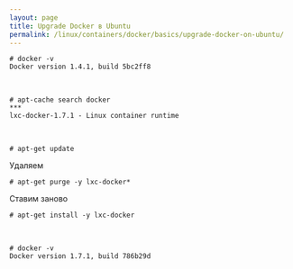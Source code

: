 ```yaml
---
layout: page
title: Upgrade Docker в Ubuntu
permalink: /linux/containers/docker/basics/upgrade-docker-on-ubuntu/
---
```



    # docker -v
    Docker version 1.4.1, build 5bc2ff8


<br/>


    # apt-cache search docker
    ***
    lxc-docker-1.7.1 - Linux container runtime

<br/>

    # apt-get update

Удаляем

    # apt-get purge -y lxc-docker*



<!-- $ apt-get install docker-engine -->

Ставим заново

    # apt-get install -y lxc-docker

<br/>

    # docker -v
    Docker version 1.7.1, build 786b29d
